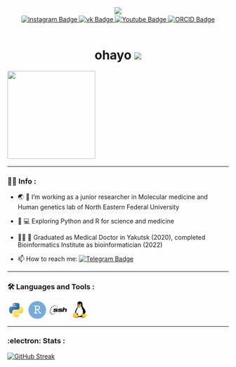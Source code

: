 <div id="header" align="center">
  <img src="https://media.giphy.com/media/JRlqKEzTDKci5JPcaL/giphy.gif" width="300"/>
</div>

<div id="badges" align="center">

  <a href="https://www.instagram.com/pwr_rng/">
    <img src="https://img.shields.io/badge/Instagram-gray?style=for-the-badge&logo=instagram&logoColor=white" alt="instagram Badge"/>
  </a>
  <a href="https://vk.com/lyonya_zhozhikov">
    <img src="https://img.shields.io/badge/vk-blue?style=for-the-badge&logo=vk&logoColor=white" alt="vk Badge"/>
  </a>
  <a href="https://www.youtube.com/user/lan21050/videos">
    <img src="https://img.shields.io/badge/YouTube-red?style=for-the-badge&logo=youtube&logoColor=white" alt="Youtube Badge"/>
  </a>
  <a href="https://orcid.org/my-orcid?orcid=0000-0002-1107-0384">
    <img src="https://img.shields.io/badge/ORCID-black?style=for-the-badge&logo=orcid&logoColor=white" alt="ORCID Badge"/>
  </a>
  
</div>

<div id="badges" align="center">

<img src="https://komarev.com/ghpvc/?username=LyonyaZhozhikov&style=flat-square&color=blue" alt=""/>

<h1>
  ohayo
  <img src="https://media.giphy.com/media/hvRJCLFzcasrR4ia7z/giphy.gif" width="30px"/>
</h1>

</div>

<div align="left">
  <img src="https://media.giphy.com/media/1gPxynPQZT8w9RJNM3/giphy.gif" width="200" height="200"/>
</div>

---

### :man_technologist: Info :
- :earth_asia: :dna: I’m working as a junior researcher in Molecular medicine and Human genetics lab of North Eastern Federal University

- :microscope: :computer: Exploring Python and R for science and medicine

- :health_worker: :hospital: Graduated as Medical Doctor in Yakutsk (2020), completed Bioinformatics Institute as bioinformatician (2022)

- :mailbox: How to reach me: [![Telegram Badge](https://img.shields.io/badge/-Lyonya-gray?style=flat&logo=Telegram&logoColor=white)](https://t.me/LyonyaZhozhikov)


---

### :hammer_and_wrench: Languages and Tools :

<div>
  <img src="https://github.com/devicons/devicon/blob/master/icons/python/python-original.svg" title="python" alt="python" width="40" height="40"/>&nbsp;
  <img src="https://github.com/devicons/devicon/blob/master/icons/rstudio/rstudio-original.svg" title="rstudio" alt="rstudio" width="40" height="40"/>&nbsp;
  <img src="https://github.com/devicons/devicon/blob/master/icons/ssh/ssh-original-wordmark.svg" title="ssh" alt="ssh" width="40" height="40"/>&nbsp;
  <img src="https://github.com/devicons/devicon/blob/master/icons/linux/linux-original.svg" title="linux" alt="linux" width="40" height="40"/>&nbsp;

</div>

---

### :electron: Stats :

[![GitHub Streak](http://github-readme-streak-stats.herokuapp.com?user=LyonyaZhozhikov&theme=dark&background=000000)](https://git.io/streak-stats)
